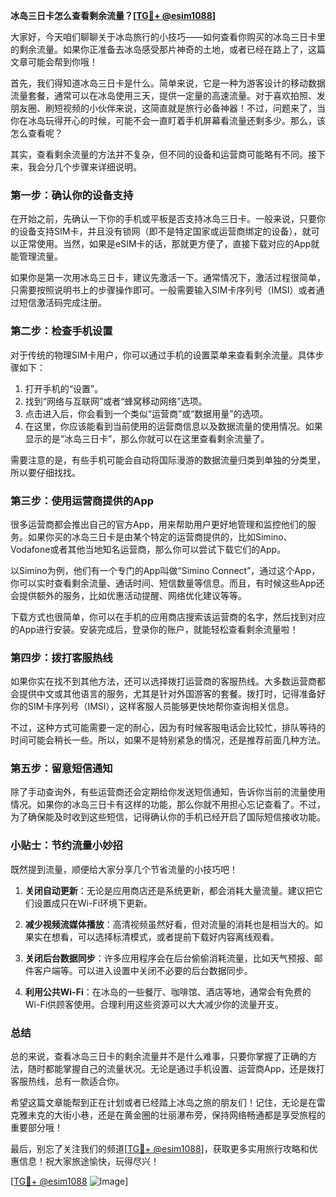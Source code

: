 **冰岛三日卡怎么查看剩余流量？[[TG💪+ @esim1088](https://t.me/s/esim1088)]**

大家好，今天咱们聊聊关于冰岛旅行的小技巧——如何查看你购买的冰岛三日卡里的剩余流量。如果你正准备去冰岛感受那片神奇的土地，或者已经在路上了，这篇文章可能会帮到你哦！

首先，我们得知道冰岛三日卡是什么。简单来说，它是一种为游客设计的移动数据流量套餐，通常可以在冰岛使用三天，提供一定量的高速流量。对于喜欢拍照、发朋友圈、刷短视频的小伙伴来说，这简直就是旅行必备神器！不过，问题来了，当你在冰岛玩得开心的时候，可能不会一直盯着手机屏幕看流量还剩多少。那么，该怎么查看呢？

其实，查看剩余流量的方法并不复杂，但不同的设备和运营商可能略有不同。接下来，我会分几个步骤来详细说明。

### **第一步：确认你的设备支持**
在开始之前，先确认一下你的手机或平板是否支持冰岛三日卡。一般来说，只要你的设备支持SIM卡，并且没有锁网（即不是特定国家或运营商绑定的设备），就可以正常使用。当然，如果是eSIM卡的话，那就更方便了，直接下载对应的App就能管理流量。

如果你是第一次用冰岛三日卡，建议先激活一下。通常情况下，激活过程很简单，只需要按照说明书上的步骤操作即可。一般需要输入SIM卡序列号（IMSI）或者通过短信激活码完成注册。

### **第二步：检查手机设置**
对于传统的物理SIM卡用户，你可以通过手机的设置菜单来查看剩余流量。具体步骤如下：

1. 打开手机的“设置”。
2. 找到“网络与互联网”或者“蜂窝移动网络”选项。
3. 点击进入后，你会看到一个类似“运营商”或“数据用量”的选项。
4. 在这里，你应该能看到当前使用的运营商信息以及数据流量的使用情况。如果显示的是“冰岛三日卡”，那么你就可以在这里查看剩余流量了。

需要注意的是，有些手机可能会自动将国际漫游的数据流量归类到单独的分类里，所以要仔细找找。

### **第三步：使用运营商提供的App**
很多运营商都会推出自己的官方App，用来帮助用户更好地管理和监控他们的服务。如果你买的冰岛三日卡是由某个特定的运营商提供的，比如Simino、Vodafone或者其他当地知名运营商，那么你可以尝试下载它们的App。

以Simino为例，他们有一个专门的App叫做“Simino Connect”，通过这个App，你可以实时查看剩余流量、通话时间、短信数量等信息。而且，有时候这些App还会提供额外的服务，比如优惠活动提醒、网络优化建议等等。

下载方式也很简单，你可以在手机的应用商店搜索该运营商的名字，然后找到对应的App进行安装。安装完成后，登录你的账户，就能轻松查看剩余流量啦！

### **第四步：拨打客服热线**
如果你实在找不到其他方法，还可以选择拨打运营商的客服热线。大多数运营商都会提供中文或其他语言的服务，尤其是针对外国游客的套餐。拨打时，记得准备好你的SIM卡序列号（IMSI），这样客服人员能够更快地帮你查询相关信息。

不过，这种方式可能需要一定的耐心，因为有时候客服电话会比较忙，排队等待的时间可能会稍长一些。所以，如果不是特别紧急的情况，还是推荐前面几种方法。

### **第五步：留意短信通知**
除了手动查询外，有些运营商还会定期给你发送短信通知，告诉你当前的流量使用情况。如果你的冰岛三日卡有这样的功能，那么你就不用担心忘记查看了。不过，为了确保能及时收到这些短信，记得确认你的手机已经开启了国际短信接收功能。

### **小贴士：节约流量小妙招**
既然提到流量，顺便给大家分享几个节省流量的小技巧吧！

1. **关闭自动更新**：无论是应用商店还是系统更新，都会消耗大量流量。建议把它们设置成只在Wi-Fi环境下更新。
   
2. **减少视频流媒体播放**：高清视频虽然好看，但对流量的消耗也是相当大的。如果实在想看，可以选择标清模式，或者提前下载好内容离线观看。

3. **关闭后台数据同步**：许多应用程序会在后台偷偷消耗流量，比如天气预报、邮件客户端等。可以进入设置中关闭不必要的后台数据同步。

4. **利用公共Wi-Fi**：在冰岛的一些餐厅、咖啡馆、酒店等地，通常会有免费的Wi-Fi供顾客使用。合理利用这些资源可以大大减少你的流量开支。

### **总结**
总的来说，查看冰岛三日卡的剩余流量并不是什么难事，只要你掌握了正确的方法，随时都能掌握自己的流量状况。无论是通过手机设置、运营商App，还是拨打客服热线，总有一款适合你。

希望这篇文章能帮到正在计划或者已经踏上冰岛之旅的朋友们！记住，无论是在雷克雅未克的大街小巷，还是在黄金圈的壮丽瀑布旁，保持网络畅通都是享受旅程的重要部分哦！

最后，别忘了关注我们的频道[[TG💪+ @esim1088](https://t.me/s/esim1088)]，获取更多实用旅行攻略和优惠信息！祝大家旅途愉快，玩得尽兴！

[[TG💪+ @esim1088](https://t.me/s/esim1088) ![Image](https://i.postimg.cc/4NQfJmqS/Snipaste-2025-05-13-00-14-12.png)]